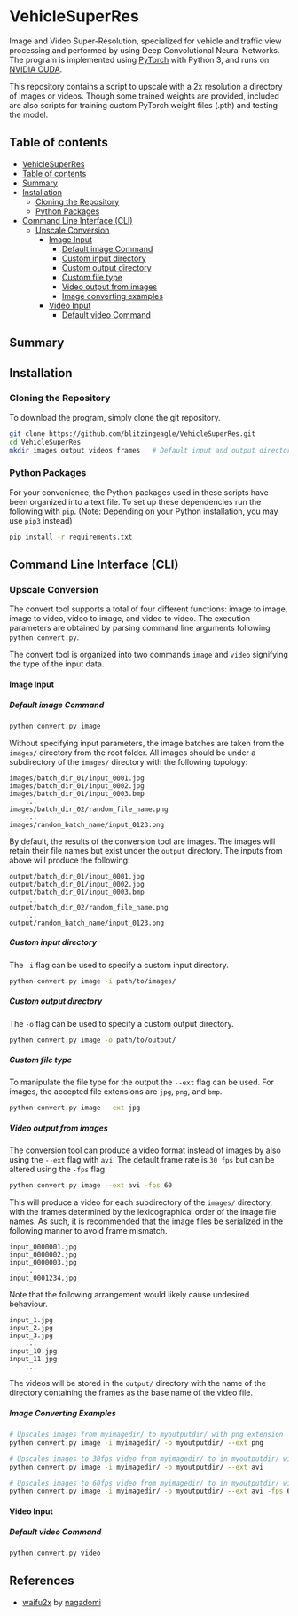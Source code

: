 # VehicleSuperRes

Image and Video Super-Resolution, specialized for vehicle and traffic view processing and performed by using Deep
Convolutional Neural Networks. The program is implemented using [PyTorch](https://pytorch.org/docs/stable/index.html)
with Python 3, and runs on [NVIDIA CUDA](https://developer.nvidia.com/cuda-toolkit).

This repository contains a script to upscale with a 2x resolution a directory of images or videos. Though some trained
weights are provided, included are also scripts for training custom PyTorch weight files (.pth) and testing the model.

## Table of contents
<!--ts-->
* [VehicleSuperRes](#vehiclesuperres)
* [Table of contents](#table-of-contents)
* [Summary](#summary)
* [Installation](#installation)
    * [Cloning the Repository](#cloning-the-repository)
    * [Python Packages](#python-packages)
* [Command Line Interface (CLI)](#command-line-interface-(cli))
    * [Upscale Conversion](#upscale-conversion)
        * [Image Input](#image-input)
            * [Default image Command](#default-image-command)
            * [Custom input directory](#custom-input-directory)
            * [Custom output directory](#custom-output-directory)
            * [Custom file type](#custom-file-type)
            * [Video output from images](#video-output-from-images)
            * [Image converting examples](#image-converting-examples)
        * [Video Input](#video-input)
            * [Default video Command](#default-video-command)
<!--te-->

## Summary


## Installation
### Cloning the Repository
To download the program, simply clone the git repository.
```bash
git clone https://github.com/blitzingeagle/VehicleSuperRes.git
cd VehicleSuperRes
mkdir images output videos frames   # Default input and output directories for convert.py
```
### Python Packages
For your convenience, the Python packages used in these scripts have been organized into a text file. To set up these
dependencies run the following with `pip`. (Note: Depending on your Python installation, you may use `pip3` instead)
```bash
pip install -r requirements.txt
```

## Command Line Interface (CLI)
### Upscale Conversion
The convert tool supports a total of four different functions: image to image, image to video, video to image, and video
to video. The execution parameters are obtained by parsing command line arguments following `python convert.py`.

The convert tool is organized into two commands `image` and `video` signifying the type of the input data.

#### Image Input
##### Default image Command
```bash
python convert.py image
```
Without specifying input parameters, the image batches are taken from the `images/` directory from the root folder. All
images should be under a subdirectory of the `images/` directory with the following topology:
```text
images/batch_dir_01/input_0001.jpg
images/batch_dir_01/input_0002.jpg
images/batch_dir_01/input_0003.bmp
    ...
images/batch_dir_02/random_file_name.png
    ...
images/random_batch_name/input_0123.png
```
By default, the results of the conversion tool are images. The images will retain their file names but exist under the
`output` directory. The inputs from above will produce the following:
```text
output/batch_dir_01/input_0001.jpg
output/batch_dir_01/input_0002.jpg
output/batch_dir_01/input_0003.bmp
    ...
output/batch_dir_02/random_file_name.png
    ...
output/random_batch_name/input_0123.png
```

##### Custom input directory
The `-i` flag can be used to specify a custom input directory.
```bash
python convert.py image -i path/to/images/
```

##### Custom output directory
The `-o` flag can be used to specify a custom output directory.
```bash
python convert.py image -o path/to/output/
```

##### Custom file type
To manipulate the file type for the output the `--ext` flag can be used. For images, the accepted file extensions are
`jpg`, `png`, and `bmp`.
```bash
python convert.py image --ext jpg
```

##### Video output from images
The conversion tool can produce a video format instead of images by also using the `--ext` flag with `avi`. The default
frame rate is `30 fps` but can be altered using the `-fps` flag.
```bash
python convert.py image --ext avi -fps 60
```
This will produce a video for each subdirectory of the `images/` directory, with the frames determined by the
lexicographical order of the image file names. As such, it is recommended that the image files be serialized in the
following manner to avoid frame mismatch.
```text
input_0000001.jpg
input_0000002.jpg
input_0000003.jpg
    ...
input_0001234.jpg
```
Note that the following arrangement would likely cause undesired behaviour.
```text
input_1.jpg
input_2.jpg
input_3.jpg
    ...
input_10.jpg
input_11.jpg
    ...
```
The videos will be stored in the `output/` directory with the name of the directory containing the frames as the base
name of the video file.

##### Image Converting Examples
```bash
# Upscales images from myimagedir/ to myoutputdir/ with png extension
python convert.py image -i myimagedir/ -o myoutputdir/ --ext png

# Upscales images to 30fps video from myimagedir/ to in myoutputdir/ with avi extension
python convert.py image -i myimagedir/ -o myoutputdir/ --ext avi

# Upscales images to 60fps video from myimagedir/ to in myoutputdir/ with avi extension
python convert.py image -i myimagedir/ -o myoutputdir/ --ext avi -fps 60
```

#### Video Input
##### Default video Command
```bash
python convert.py video
```

## References
- [waifu2x](https://github.com/nagadomi/waifu2x) by [nagadomi](https://github.com/nagadomi)
